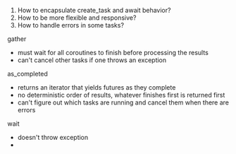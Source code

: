 1. How to encapsulate create_task and await behavior?
2. How to be more flexible and responsive?
3. How to handle errors in some tasks?

gather
- must wait for all coroutines to finish before processing the results
- can't cancel other tasks if one throws an exception

as_completed
- returns an iterator that yields futures as they complete
- no deterministic order of results, whatever finishes first is returned first
- can't figure out which tasks are running and cancel them when there are errors 


wait
- doesn't throw exception
-